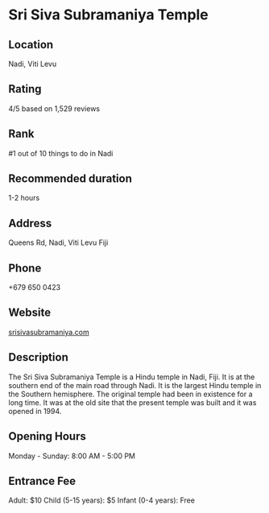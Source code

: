 
# Sri Siva Subramaniya Temple

## Location

Nadi, Viti Levu

## Rating

4/5 based on 1,529 reviews

## Rank

#1 out of 10 things to do in Nadi

## Recommended duration

1-2 hours

## Address

Queens Rd, Nadi, Viti Levu Fiji

## Phone

+679 650 0423

## Website

[srisivasubramaniya.com](http://www.srisivasubramaniya.com)

## Description

The Sri Siva Subramaniya Temple is a Hindu temple in Nadi, Fiji. It is at the southern end of the main road through Nadi. It is the largest Hindu temple in the Southern hemisphere. The original temple had been in existence for a long time. It was at the old site that the present temple was built and it was opened in 1994.

## Opening Hours

Monday - Sunday: 8:00 AM - 5:00 PM

## Entrance Fee

Adult: $10
Child (5-15 years): $5
Infant (0-4 years): Free
